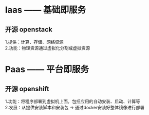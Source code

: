 # Iaas —— 基础即服务

## 开源 openstack  

1.提供：计算、存储、网络资源  
2.功能：物理资源通过虚拟化分割成虚拟资源  

# Paas —— 平台即服务  

## 开源 openshift

1.功能：将程序部署到虚拟机上面，包括应用的自动安装、启动、计算等  
2.发展：从提供安装脚本和安装包 -> 通过docker安装好整体镜像进行部署
